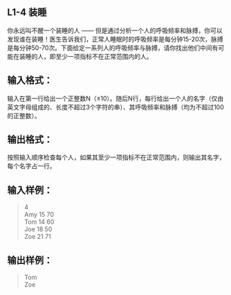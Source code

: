 ## L1-4 装睡
你永远叫不醒一个装睡的人 —— 但是通过分析一个人的呼吸频率和脉搏，你可以发现谁在装睡！医生告诉我们，正常人睡眠时的呼吸频率是每分钟15-20次，脉搏是每分钟50-70次。下面给定一系列人的呼吸频率与脉搏，请你找出他们中间有可能在装睡的人，即至少一项指标不在正常范围内的人。

## 输入格式：
输入在第一行给出一个正整数N（≤10）。随后N行，每行给出一个人的名字（仅由英文字母组成的、长度不超过3个字符的串）、其呼吸频率和脉搏（均为不超过100的正整数）。

## 输出格式：
按照输入顺序检查每个人，如果其至少一项指标不在正常范围内，则输出其名字，每个名字占一行。

## 输入样例：
>4  
Amy 15 70  
Tom 14 60  
Joe 18 50  
Zoe 21 71

      
    
## 输出样例：
>Tom  
Zoe
